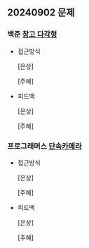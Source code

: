 ## 20240902 문제

### 백준 [창고 다각형](https://www.acmicpc.net/problem/2304)

- 접근방식

  [은상]
  
  
  [주혜]
  
- 피드백

  [은상]
  
  
  [주혜]
  

### 프로그래머스 [단속카메라](https://school.programmers.co.kr/learn/courses/30/lessons/42884)

- 접근방식

  [은상]
  

  [주혜]
  
  
- 피드백

  [은상]
  
  
  [주혜]
  
